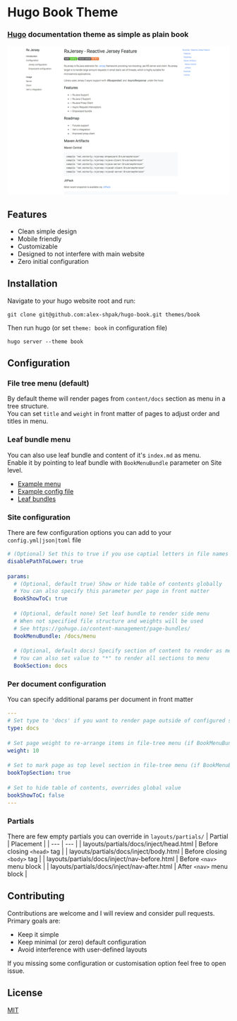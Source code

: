 # Hugo Book Theme
### [Hugo](https://gohugo.io) documentation theme as simple as plain book

![Screenshot](images/screenshot.png)

## Features
* Clean simple design
* Mobile friendly
* Customizable
* Designed to not interfere with main website
* Zero initial configuration

## Installation
Navigate to your hugo website root and run:
```
git clone git@github.com:alex-shpak/hugo-book.git themes/book
```

Then run hugo (or set `theme: book` in configuration file)
```
hugo server --theme book
```

## Configuration
### File tree menu (default)
By default theme will render pages from `content/docs` section as menu in a tree structure.  
You can set `title` and `weight` in front matter of pages to adjust order and titles in menu.


### Leaf bundle menu
You can also use leaf bundle and content of it's `index.md` as 
menu.  
Enable it by pointing to leaf bundle with `BookMenuBundle` parameter on Site level.  
- [Example menu](exampleSite/content/menu)
- [Example config file](exampleSite/config.yml)
- [Leaf bundles](https://gohugo.io/content-management/page-bundles/)


### Site configuration
There are few configuration options you can add to your `config.yml|json|toml` file
```yaml
# (Optional) Set this to true if you use captial letters in file names
disablePathToLower: true

params:
  # (Optional, default true) Show or hide table of contents globally
  # You can also specify this parameter per page in front matter
  BookShowToC: true

  # (Optional, default none) Set leaf bundle to render side menu
  # When not specified file structure and weights will be used
  # See https://gohugo.io/content-management/page-bundles/
  BookMenuBundle: /docs/menu

  # (Optional, default docs) Specify section of content to render as menu
  # You can also set value to "*" to render all sections to menu
  BookSection: docs
```


### Per document configuration
You can specify additional params per document in front matter
```yaml
---
# Set type to 'docs' if you want to render page outside of configured section
type: docs

# Set page weight to re-arrange items in file-tree menu (if BookMenuBundle not set)
weight: 10

# Set to mark page as top level section in file-tree menu (if BookMenuBundle not set)
bookTopSection: true

# Set to hide table of contents, overrides global value
bookShowToC: false
---
```

### Partials
There are few empty partials you can override in `layouts/partials/`
| Partial                                      | Placement                     |
| ---                                          | ---                           |
| layouts/partials/docs/inject/head.html       | Before closing `<head>` tag   |
| layouts/partials/docs/inject/body.html       | Before closing `<body>` tag   |
| layouts/partials/docs/inject/nav-before.html | Before `<nav>` menu block     |
| layouts/partials/docs/inject/nav-after.html  | After `<nav>` menu block      |


## Contributing
Contributions are welcome and I will review and consider pull requests.  
Primary goals are:
 - Keep it simple
 - Keep minimal (or zero) default configuration
 - Avoid interference with user-defined layouts

If you missing some configuration or customisation option feel free to open issue.

## License
[MIT](LICENSE)